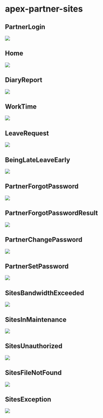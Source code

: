 # apex-partner-sites
## PartnerLogin
<img src="http://f.st-hatena.com/images/fotolife/t/tyoshikawa1106/20160216/20160216211754.png" />

## Home
<img src="http://f.st-hatena.com/images/fotolife/t/tyoshikawa1106/20160308/20160308184701.png" />

## DiaryReport
<img src="http://f.st-hatena.com/images/fotolife/t/tyoshikawa1106/20160308/20160308184702.png" />

## WorkTime
<img src="http://f.st-hatena.com/images/fotolife/t/tyoshikawa1106/20160308/20160308184703.png" />

## LeaveRequest
<img src="http://f.st-hatena.com/images/fotolife/t/tyoshikawa1106/20160308/20160308184704.png" />

## BeingLateLeaveEarly
<img src="http://f.st-hatena.com/images/fotolife/t/tyoshikawa1106/20160308/20160308184706.png" />

## PartnerForgotPassword
<img src="http://f.st-hatena.com/images/fotolife/t/tyoshikawa1106/20160308/20160308184707.png" />

## PartnerForgotPasswordResult
<img src="http://f.st-hatena.com/images/fotolife/t/tyoshikawa1106/20160308/20160308184709.png" />

## PartnerChangePassword
<img src="http://f.st-hatena.com/images/fotolife/t/tyoshikawa1106/20160308/20160308184708.png" />

## PartnerSetPassword
<img src="http://f.st-hatena.com/images/fotolife/t/tyoshikawa1106/20160308/20160308184710.png" />

## SitesBandwidthExceeded
<img src="http://f.st-hatena.com/images/fotolife/t/tyoshikawa1106/20160308/20160308185829.png" />

## SitesInMaintenance
<img src="http://f.st-hatena.com/images/fotolife/t/tyoshikawa1106/20160308/20160308185830.png" />

## SitesUnauthorized
<img src="http://f.st-hatena.com/images/fotolife/t/tyoshikawa1106/20160308/20160308190308.png" />

## SitesFileNotFound
<img src="http://f.st-hatena.com/images/fotolife/t/tyoshikawa1106/20160308/20160308190412.png" />

## SitesException
<img src="http://f.st-hatena.com/images/fotolife/t/tyoshikawa1106/20160308/20160308185832.png" />
